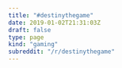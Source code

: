 ```yaml
---
title: "#destinythegame"
date: 2019-01-02T21:31:03Z
draft: false
type: page
kind: "gaming"
subreddit: "/r/destinythegame"
---
```

